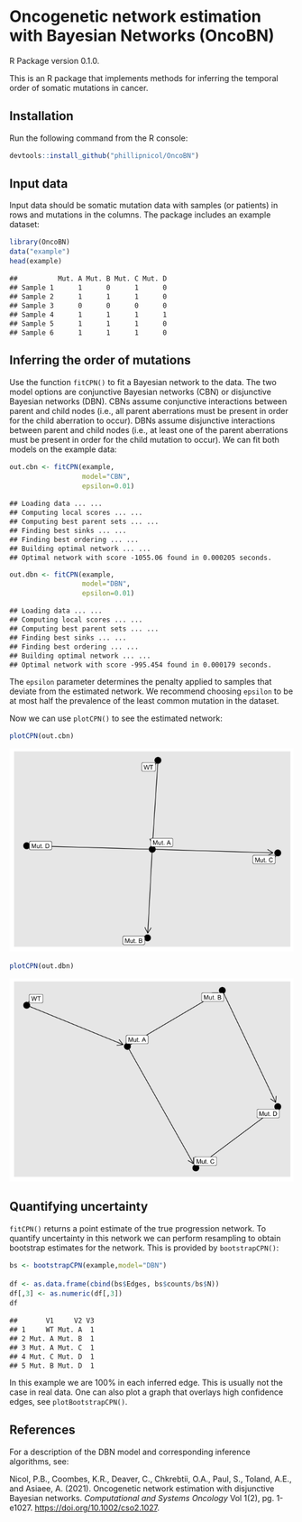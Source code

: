 Oncogenetic network estimation with Bayesian Networks (OncoBN)
================
R Package version 0.1.0.

This is an R package that implements methods for inferring the temporal
order of somatic mutations in cancer.

## Installation

Run the following command from the R console:

``` r
devtools::install_github("phillipnicol/OncoBN")
```

## Input data

Input data should be somatic mutation data with samples (or patients) in
rows and mutations in the columns. The package includes an example
dataset:

``` r
library(OncoBN)
data("example")
head(example)
```

    ##          Mut. A Mut. B Mut. C Mut. D
    ## Sample 1      1      0      1      0
    ## Sample 2      1      1      1      0
    ## Sample 3      0      0      0      0
    ## Sample 4      1      1      1      1
    ## Sample 5      1      1      1      0
    ## Sample 6      1      1      1      0

## Inferring the order of mutations

Use the function `fitCPN()` to fit a Bayesian network to the data. The
two model options are conjunctive Bayesian networks (CBN) or disjunctive
Bayesian networks (DBN). CBNs assume conjunctive interactions between
parent and child nodes (i.e., all parent aberrations must be present in
order for the child aberration to occur). DBNs assume disjunctive
interactions between parent and child nodes (i.e., at least one of the
parent aberrations must be present in order for the child mutation to
occur). We can fit both models on the example data:

``` r
out.cbn <- fitCPN(example,
                  model="CBN",
                  epsilon=0.01)
```

    ## Loading data ... ... 
    ## Computing local scores ... ... 
    ## Computing best parent sets ... ... 
    ## Finding best sinks ... ...
    ## Finding best ordering ... ... 
    ## Building optimal network ... ... 
    ## Optimal network with score -1055.06 found in 0.000205 seconds.

``` r
out.dbn <- fitCPN(example,
                  model="DBN",
                  epsilon=0.01)
```

    ## Loading data ... ... 
    ## Computing local scores ... ... 
    ## Computing best parent sets ... ... 
    ## Finding best sinks ... ...
    ## Finding best ordering ... ... 
    ## Building optimal network ... ... 
    ## Optimal network with score -995.454 found in 0.000179 seconds.

The `epsilon` parameter determines the penalty applied to samples that
deviate from the estimated network. We recommend choosing `epsilon` to
be at most half the prevalence of the least common mutation in the
dataset.

Now we can use `plotCPN()` to see the estimated network:

``` r
plotCPN(out.cbn)
```

![](README_files/figure-gfm/unnamed-chunk-5-1.png)<!-- -->

``` r
plotCPN(out.dbn)
```

![](README_files/figure-gfm/unnamed-chunk-6-1.png)<!-- -->

## Quantifying uncertainty

`fitCPN()` returns a point estimate of the true progression network. To
quantify uncertainty in this network we can perform resampling to obtain
bootstrap estimates for the network. This is provided by
`bootstrapCPN()`:

``` r
bs <- bootstrapCPN(example,model="DBN")

df <- as.data.frame(cbind(bs$Edges, bs$counts/bs$N))
df[,3] <- as.numeric(df[,3])
df
```

    ##       V1     V2 V3
    ## 1     WT Mut. A  1
    ## 2 Mut. A Mut. B  1
    ## 3 Mut. A Mut. C  1
    ## 4 Mut. C Mut. D  1
    ## 5 Mut. B Mut. D  1

In this example we are 100% in each inferred edge. This is usually not
the case in real data. One can also plot a graph that overlays high
confidence edges, see `plotBootstrapCPN()`.

## References

For a description of the DBN model and corresponding inference
algorithms, see:

Nicol, P.B., Coombes, K.R., Deaver, C., Chkrebtii, O.A., Paul, S.,
Toland, A.E., and Asiaee, A. (2021). Oncogenetic network estimation with
disjunctive Bayesian networks. *Computational and Systems Oncology* Vol
1(2), pg. 1-e1027. <https://doi.org/10.1002/cso2.1027>.
